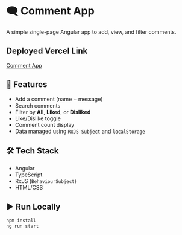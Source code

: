 # 🗨️ Comment App

A simple single-page Angular app to add, view, and filter comments.

## Deployed Vercel Link
[Comment App](https://comments-app-dun.vercel.app/)
## 🚀 Features

* Add a comment (name + message)
* Search comments
* Filter by **All**, **Liked**, or **Disliked**
* Like/Dislike toggle
* Comment count display
* Data managed using `RxJS Subject` and `localStorage`

## 🛠️ Tech Stack

* Angular
* TypeScript
* RxJS (`BehaviourSubject`)
* HTML/CSS

## ▶️ Run Locally

```bash
npm install
ng run start
```
